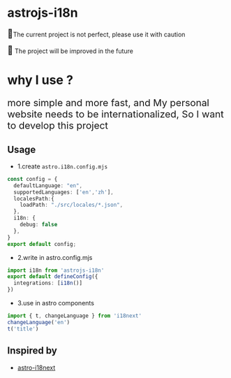 # astrojs-i18n

<p><span style="font-size:20px">🚨</span>The current project is not perfect, please use it with caution</p>
<p><span style='font-size:20px'>🏓</span> The project will be improved in the future</p>

# why I use&nbsp;?
<p style="font-size:22px">
  more simple and more fast, and
  My personal website needs to be internationalized, So I want to develop this project
</p>

## Usage 
- 1.create `astro.i18n.config.mjs`
```ts
const config = {
  defaultLanguage: "en",
  supportedLanguages: ['en','zh'],
  localesPath:{
    loadPath: "./src/locales/*.json",
  },
  i18n: {
    debug: false
  },
}
export default config;
```

- 2.write in astro.config.mjs
```ts
import i18n from 'astrojs-i18n'
export default defineConfig({
  integrations: [i18n()]
})
```
- 3.use in astro components 
```ts
import { t, changeLanguage } from 'i18next'
changeLanguage('en')
t('title')
```

## Inspired by 
- [astro-i18next](https://github.com/yassinedoghri/astro-i18next)
